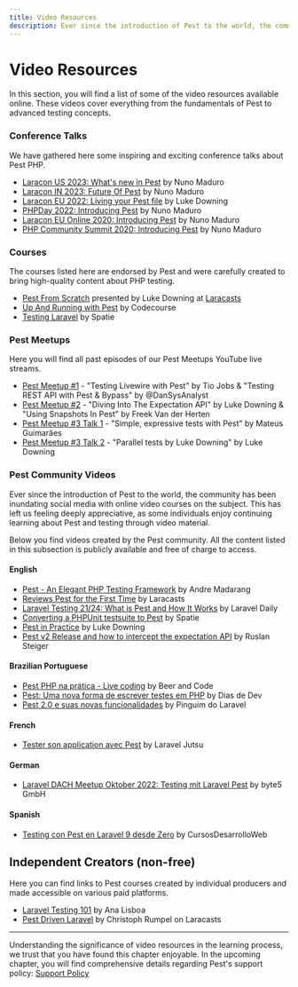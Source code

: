 ```yaml
---
title: Video Resources
description: Ever since the introduction of Pest to the world, the community has been inundating social media with online video courses on the subject. This has left us feeling deeply appreciative, as some individuals simply prefer to learn about Pest and testing through video rather than documentation.
---
```


# Video Resources

In this section, you will find a list of some of the video resources available online. These videos cover everything from the fundamentals of Pest to advanced testing concepts.

### Conference Talks

We have gathered here some inspiring and exciting conference talks about Pest PHP.

- [Laracon US 2023: What's new in Pest](https://www.youtube.com/watch?v=vb02YE2xx44) by Nuno Maduro
- [Laracon IN 2023: Future Of Pest](https://www.youtube.com/watch?v=9EGPo_enEc8) by Nuno Maduro
- [Laracon EU 2022: Living your Pest file](https://www.youtube.com/watch?v=b3ybZlxrZZY) by Luke Downing
- [PHPDay 2022: Introducing Pest](https://www.youtube.com/watch?v=MqiGA34ZrQU) by Nuno Maduro
- [Laracon EU Online 2020: Introducing Pest](https://www.youtube.com/watch?v=lEvau6CgqPE) by Nuno Maduro
- [PHP Community Summit 2020: Introducing Pest](https://www.youtube.com/watch?v=HZ4bfV24OpE) by Nuno Maduro

### Courses

The courses listed here are endorsed by Pest and were carefully created to bring high-quality content about PHP testing.

- [Pest From Scratch](http://pestfromscratch.com) presented by Luke Downing at [Laracasts](https://laracasts.com/series/pest-from-scratch)
- [Up And Running with Pest](https://codecourse.com/courses/up-and-running-with-pest) by Codecourse
- [Testing Laravel](https://testing-laravel.com/) by Spatie

### Pest Meetups

Here you will find all past episodes of our Pest Meetups YouTube live streams.

- [Pest Meetup #1](https://www.youtube.com/watch?v=q_8kRlAIyms) - "Testing Livewire with Pest" by Tio Jobs & "Testing REST API with Pest & Bypass" by @DanSysAnalyst
- [Pest Meetup #2](https://www.youtube.com/watch?v=dyMxI1x7rRc) - "Diving Into The Expectation API" by Luke Downing & "Using Snapshots In Pest" by Freek Van der Herten
- [Pest Meetup #3 Talk 1](https://www.youtube.com/watch?v=55jsO7Kb8hI) - "Simple, expressive tests with Pest" by Mateus Guimarães
- [Pest Meetup #3 Talk 2](https://www.youtube.com/watch?v=-eB6vdxk8bw) - "Parallel tests by Luke Downing" by Luke Downing

### Pest Community Videos

Ever since the introduction of Pest to the world, the community has been inundating social media with online video courses on the subject. This has left us feeling deeply appreciative, as some individuals enjoy continuing learning about Pest and testing through video material.

Below you find videos created by the Pest community. All the content listed in this subsection is publicly available and free of charge to access.

#### English

- [Pest - An Elegant PHP Testing Framework](https://www.youtube.com/watch?v=vp0jP5rMvR4) by Andre Madarang
- [Reviews Pest for the First Time](https://www.youtube.com/watch?v=LVYIMoOKTzg) by Laracasts
- [Laravel Testing 21/24: What is Pest and How It Works](https://www.youtube.com/watch?v=4ubp_IF6kqY) by Laravel Daily
- [Converting a PHPUnit testsuite to Pest](https://www.youtube.com/watch?v=81-r9THrJhI) by Spatie
- [Pest in Practice](https://www.youtube.com/watch?v=UW9c6Q782l8) by Luke Downing
- [Pest v2 Release and how to intercept the expectation API](https://www.youtube.com/watch?v=Zu1U4oWJKn4) by Ruslan Steiger

#### Brazilian Portuguese

- [Pest PHP na prática - Live coding](https://www.youtube.com/watch?v=lttvqLXBL6k) by Beer and Code
- [Pest: Uma nova forma de escrever testes em PHP](https://www.youtube.com/watch?v=c7s4MW1OGoY) by Dias de Dev
- [Pest 2.0 e suas novas funcionalidades](https://www.youtube.com/watch?v=Scu-pTDWTF4) by Pinguim do Laravel

#### French

- [Tester son application avec Pest](https://www.youtube.com/watch?v=WYC_H9lR7Rw) by Laravel Jutsu

#### German

- [Laravel DACH Meetup Oktober 2022: Testing mit Laravel Pest](https://www.youtube.com/watch?v=k6SRTwhb6cY) by byte5 GmbH

#### Spanish

- [Testing con Pest en Laravel 9 desde Zero](https://www.youtube.com/watch?v=X9o0ixXrdQI&t=16s) by CursosDesarrolloWeb

## Independent Creators (non-free)

Here you can find links to Pest courses created by individual producers and made accessible on various paid platforms.

- [Laravel Testing 101](https://www.linkedin.com/learning/laravel-testing-101) by Ana Lisboa
- [Pest Driven Laravel](https://laracasts.com/series/pest-driven-laravel) by Christoph Rumpel on Laracasts

---

Understanding the significance of video resources in the learning process, we trust that you have found this chapter enjoyable. In the upcoming chapter, you will find comprehensive details regarding Pest's support policy: [Support Policy](/docs/support-policy)

